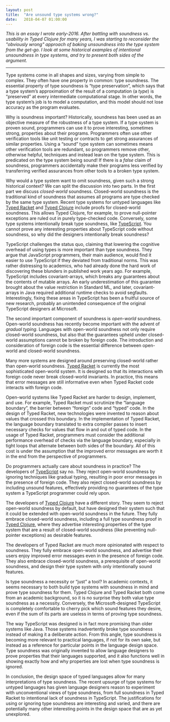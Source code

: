 ```yaml
---
layout: post
title:  "Are unsound type systems wrong?"
date:   2018-04-07 01:00:00
---
```


<i>
This is an essay I wrote early-2016.
After battling with soundness vs. usability in Typed Clojure for many
years, I was starting to reconsider the "obviously wrong" approach
of baking unsoundness into the type system from the get-go.
I look at some historical examples of intentional
unsoundness in type systems, and try to present both sides of the argument.
</i>

<hr />

Type systems come in all shapes and sizes, varying from simple to complex. They often have one property in common: type soundness. The essential property of type soundness is “type preservation”, which says that a type system’s approximation of the result of a computation (a _type_) is “preserved” at every intermediate computational stage. In other words, the type system’s job is to model a computation, and this model should not lose accuracy as the program evaluates.

Why is soundness important? Historically, soundness has been used as an objective measure of the robustness of a type system. If a type system is proven sound, programmers can use it to prove interesting, sometimes strong, properties about their programs. Programmers often use other verification tools like unit testing or contracts to get strong assurances of similar properties. Using a “sound” type system can sometimes means other verification tools are redundant, so programmers remove other, otherwise helpful, techniques and instead lean on the type system. This is predicated on the type system being sound! If there is a _false_ claim of soundness, programmers accidentally make their programs less verified by transferring verified assurances from other tools to a broken type system.

Why would a type system want to omit soundness, given such a strong historical context? We can split the discussion into two parts. In the first part we discuss _closed-world_ soundness. Closed-world soundness is the traditional kind of soundness that assumes all programs are type checked by the same type system. Recent type systems for untyped languages like [Typed Racket][2] and [Typed Clojure][3] include proofs for closed-world soundness. This allows Typed Clojure, for example, to prove null-pointer exceptions are ruled out in purely type-checked code. Conversely, some type systems intentionally break type soundness, like [TypeScript][1]. You cannot prove any interesting properties about TypeScript code without soundness, so why did the designers intentionally break soundness?

TypeScript challenges the status quo, claiming that lowering the cognitive overhead of using types is more important than type soundness. They argue that JavaScript programmers, their main audience, would find it easier to use TypeScript if they deviated from traditional norms. This was rather distressing to academics, who had already done the hard work of discovering these blunders in published work years ago. For example, TypeScript includes covariant-arrays, which breaks any guarantees about the contents of mutable arrays. An early underestimation of this guarantee brought about the value restriction in Standard ML, and later, covariant-arrays in Java required additional runtime checks to avoid segfaults. Interestingly, fixing these areas in TypeScript has been a fruitful source of new research, probably an unintended consequence of the original TypeScript designers at Microsoft.

The second important component of soundness is _open-world_ soundness. Open-world soundness has recently become important with the advent of _gradual typing_. Languages with open-world soundness not only require closed-world soundness, but also that the guarantees upheld under closed-world assumptions cannot be broken by foreign code. The introduction and consideration of foreign code is the essential difference between open-world and closed-world soundness.

Many more systems are designed around preserving closed-world rather than open-world soundness. [Typed Racket][2] is currently the most sophisticated open-world system. It is designed so that its interactions with foreign code never break closed-world invariants. In practice, this means that error messages are still informative even when Typed Racket code interacts with foreign code. 

Open-world systems like Typed Racket are harder to design, implement, and use. For example, Typed Racket must scrutinize the “language boundary”, the barrier between “foreign” code and “typed” code. In the design of Typed Racket, new technologies were invented to reason about values that crossed this boundary. In the implementation of Typed Racket, the language boundary translated to extra compiler passes to insert necessary checks for values that flow in and out of typed code. In the usage of Typed Racket, programmers must consider the additional performance overhead of checks via the language boundary, especially in tight loops that alternate between both sides of the boundary. All of this cost is under the assumption that the improved error messages are worth it in the end from the perspective of programmers.

Do programmers actually care about soundness in practice? The developers of [TypeScript][1] say no. They reject open-world soundness by ignoring techniques like gradual typing, resulting in poor error messages in the presence of foreign code. They also reject closed-world soundness by including unsound features, effectively providing no guarantees of the type system a TypeScript programmer could rely upon.

The developers of [Typed Clojure][3] have a different story. They seem to reject open-world soundness by default, but have designed their system such that it could be extended with open-world soundness in the future. They fully embrace closed-world soundness, including a full type soundness proof in [Typed Clojure][3], where they advertise interesting properties of the type system that are a result of closed-world soundness (like preventing null-pointer exceptions) as desirable features.

The developers of Typed Racket are much more opinionated with respect to soundness. They fully embrace open-world soundness, and advertise their users enjoy improved error messages even in the presence of foreign code. They also embrace closed-world soundness, a prerequisite of open-world soundness, and design their type system with only intentionally sound features.

Is type soundness a necessity or “just” a tool? In academic contexts, it seems necessary to both build type systems with soundness in mind and prove type soundness for them. Typed Clojure and Typed Racket both come from an academic background, so it is no surprise they both value type soundness as a necessity. Conversely, the Microsoft-designed TypeScript is completely comfortable to cherry pick which sound features they desire, even if the sum of its parts are useless in terms of proving type soundness.

The way TypeScript was designed is in fact more promising than older systems like Java. Those systems inadvertently broke type soundness instead of making it a deliberate action. From this angle, type soundness is becoming more relevant to practical languages, if not for its own sake, but instead as a reference for particular points in the language design space. Type soundness was originally invented to allow language designers to prove properties that their languages supported, and it also functions well in showing exactly how and why properties are lost when type soundness is ignored.

In conclusion, the design space of typed languages allow for many interpretations of type soundness. The recent upsurge of type systems for untyped languages has given language designers reason to experiment with unconventional views of type soundness, from full soundness in Typed Racket to intentional lack of soundness in TypeScript. The justifications for using or ignoring type soundness are interesting and varied, and there are potentially many other interesting points in the design space that are as yet unexplored.

[1]: https://pdfs.semanticscholar.org/1469/b0cbb109c2a788a346dd0480070de8334dea.pdf "TypeScript"
[2]: https://www.ccs.neu.edu/racket/pubs/popl08-thf.pdf "Typed Racket"
[3]: https://frenchy64.github.io/papers/esop16-short.pdf "Typed Clojure"
[4]: https://goto.ucsd.edu/~ravi/research/oopsla12-djs.pdf "Dependent JS"

